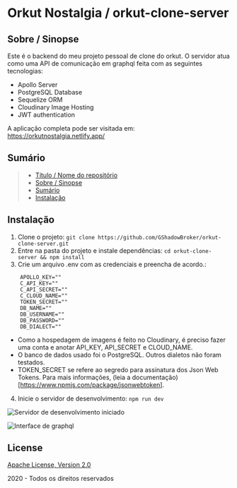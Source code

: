 # Orkut Nostalgia / orkut-clone-server

## Sobre / Sinopse

Este é o backend do meu projeto pessoal de clone do orkut. O servidor atua como uma API de comunicação em graphql feita com as seguintes tecnologias:

- Apollo Server
- PostgreSQL Database
- Sequelize ORM
- Cloudinary Image Hosting
- JWT authentication

A aplicação completa pode ser visitada em: https://orkutnostalgia.netlify.app/

## Sumário

> - [Título / Nome do repositório](#título--nome-do-repositório)
> - [Sobre / Sinopse](#sobre--sinopse)
> - [Sumário](#sumario)
> - [Instalação](#instalação)

## Instalação

1.  Clone o projeto: `git clone https://github.com/GShadowBroker/orkut-clone-server.git`
2.  Entre na pasta do projeto e instale dependências: `cd orkut-clone-server && npm install`
3.  Crie um arquivo .env com as credenciais e preencha de acordo.:

```
	APOLLO_KEY=""
	C_API_KEY=""
	C_API_SECRET=""
	C_CLOUD_NAME=""
	TOKEN_SECRET=""
	DB_NAME=""
	DB_USERNAME=""
	DB_PASSWORD=""
	DB_DIALECT=""
```

- Como a hospedagem de imagens é feito no Cloudinary, é preciso fazer uma conta e anotar API_KEY, API_SECRET e CLOUD_NAME.
- O banco de dados usado foi o PostgreSQL. Outros dialetos não foram testados.
- TOKEN_SECRET se refere ao segredo para assinatura dos Json Web Tokens. Para mais informações, (leia a documentação)[https://www.npmjs.com/package/jsonwebtoken].

4. Inicie o servidor de desenvolvimento:
   `npm run dev`

![Servidor de desenvolvimento iniciado](https://i.imgur.com/0rSgIno.png)

![Interface de graphql](https://i.imgur.com/0Tbe613.png)

## License

[Apache License, Version 2.0](http://www.apache.org/licenses/LICENSE-2.0.html)

2020 - Todos os direitos reservados
